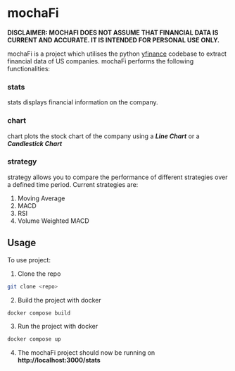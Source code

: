 # mochaFi
**DISCLAIMER: MOCHAFI DOES NOT ASSUME THAT FINANCIAL DATA IS CURRENT AND ACCURATE. IT IS INTENDED FOR PERSONAL USE ONLY.**

mochaFi is a project which utilises the python [yfinance](https://pypi.org/project/yfinance/) codebase to extract financial data of US companies.
mochaFi performs the following functionalities:
### stats
stats displays financial information on the company.

### chart
chart plots the stock chart of the company using a ***Line Chart*** or a ***Candlestick Chart***

### strategy
strategy allows you to compare the performance of different strategies over a defined time period.
Current strategies are:
1. Moving Average
2. MACD
3. RSI
4. Volume Weighted MACD

## Usage
To use project:
1. Clone the repo
```bash
git clone <repo>
```

2. Build the project with docker
```bash
docker compose build
```

3. Run the project with docker
```bash
docker compose up
```

4. The mochaFi project should now be running on **http://localhost:3000/stats**
